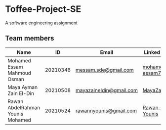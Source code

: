 # Toffee-Project-SE
A software engineering assignment
## Team members
| Name | ID | Email | Linked-In |
|------|----|-------|-----------|
| Mohamed Essam Mahmoud Osman | 20210346 | messam.sde@gmail.com | <a href = "https://www.linkedin.com/in/mohamed-essam71/">mohamed-essam71</a> |
| Maya Ayman Zain El-Din | 20210508 | mayazaineldin@gmail.com | <a href = "https://www.linkedin.com/in/maya-zain-el-din-600a99222"> MayaZayn</a> |
| Rawan AbdelRahman Younis Mohamed | 20210524 | rawannyounis@gmail.com | <a href = "https://www.linkedin.com/in/rawan-younis-abdullah300423">Rawan-Younis</a> |

